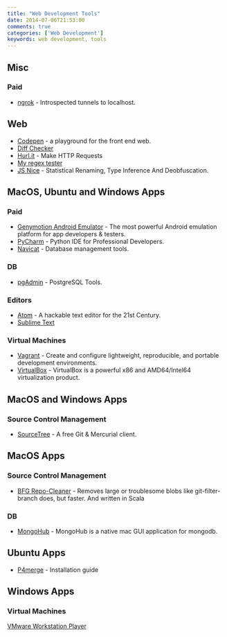 ```yaml
---
title: "Web Development Tools"
date: 2014-07-06T21:53:00
comments: true
categories: ['Web Development']
keywords: web development, tools
---
```


## Misc
### Paid
* [ngrok](https://ngrok.com/) - Introspected tunnels to localhost.

## Web
* [Codepen](http://codepen.io/) - a playground for the front end web.
* [Diff Checker](http://www.diffchecker.com/diff)
* [Hurl.it](http://www.hurl.it/) - Make HTTP Requests
* [My regex tester](http://www.myregextester.com/index.php)
* [JS Nice](http://jsnice.org/) - Statistical Renaming, Type Inference And Deobfuscation.


## MacOS, Ubuntu and Windows Apps
### Paid
* [Genymotion Android Emulator](https://www.genymotion.com/desktop/) - The most powerful Android emulation platform for app developers & testers.
* [PyCharm](https://www.jetbrains.com/pycharm/) - Python IDE
for Professional Developers.
* [Navicat](http://www.navicat.com/products) - Database management tools.

### DB
* [pgAdmin](http://www.pgadmin.org/) - PostgreSQL Tools.

### Editors
* [Atom](https://atom.io/) - A hackable text editor for the 21st Century.
* [Sublime Text](http://www.sublimetext.com/)

### Virtual Machines
* [Vagrant](http://www.vagrantup.com/) - Create and configure lightweight, reproducible, and portable development environments.
* [VirtualBox](https://www.virtualbox.org/) - VirtualBox is a powerful x86 and AMD64/Intel64 virtualization product.


## MacOS and Windows Apps

### Source Control Management
* [SourceTree](http://www.sourcetreeapp.com/) - A free Git & Mercurial client.

## MacOS Apps
### Source Control Management
* [BFG Repo-Cleaner](https://rtyley.github.io/bfg-repo-cleaner/) - Removes large or troublesome blobs like git-filter-branch does, but faster. And written in Scala

### DB
* [MongoHub](https://github.com/bububa/MongoHub-Mac) - MongoHub is a native mac GUI application for mongodb.

## Ubuntu Apps
* [P4merge](https://pempek.net/articles/2014/04/18/git-p4merge/) - Installation guide

## Windows Apps

### Virtual Machines
[VMware Workstation Player](https://www.vmware.com/products/workstation-player.html)